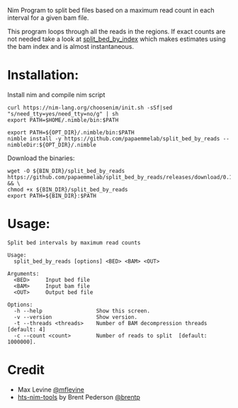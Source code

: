 Nim Program to split bed files based on a maximum read count in each interval for a given bam file.

This program loops through all the reads in the regions. If exact counts are not needed take a look at [split_bed_by_index](https://github.com/papaemmelab/split_bed_by_index) which makes estimates using the bam index and is almost instantaneous.

# Installation:

Install nim and compile nim script

```
curl https://nim-lang.org/choosenim/init.sh -sSf|sed "s/need_tty=yes/need_tty=no/g" | sh
export PATH=$HOME/.nimble/bin:$PATH

export PATH=${OPT_DIR}/.nimble/bin:$PATH
nimble install -y https://github.com/papaemmelab/split_bed_by_reads --nimbleDir:${OPT_DIR}/.nimble
```

Download the binaries:

```
wget -O ${BIN_DIR}/split_bed_by_reads https://github.com/papaemmelab/split_bed_by_reads/releases/download/0.1.0/split_bed_by_reads && \
chmod +x ${BIN_DIR}/split_bed_by_reads
export PATH=${BIN_DIR}:$PATH
```

# Usage:

```
Split bed intervals by maximum read counts

Usage:
  split_bed_by_reads [options] <BED> <BAM> <OUT>

Arguments:
  <BED>     Input bed file
  <BAM>     Input bam file
  <OUT>     Output bed file

Options:
  -h --help                 Show this screen.
  -v --version              Show version.
  -t --threads <threads>    Number of BAM decompression threads [default: 4]
  -c --count <count>        Number of reads to split  [default: 1000000].
```




# Credit
* Max Levine [@mflevine](https://github.com/mflevine)
* [hts-nim-tools](https://github.com/brentp/hts-nim-tools) by Brent Pederson [@brentp](https://github.com/brentp)
